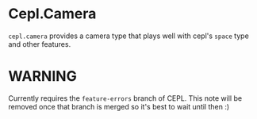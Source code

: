 # Cepl.Camera

`cepl.camera` provides a camera type that plays well with cepl's `space` type and other features.

# WARNING

Currently requires the `feature-errors` branch of CEPL. This note will be removed once that branch is merged so it's best to wait until then :)
